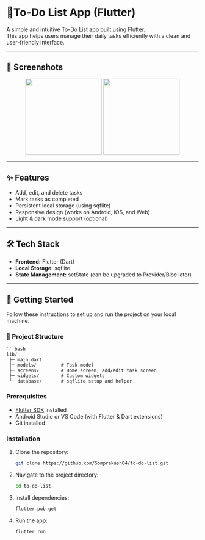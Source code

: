 # 📝To-Do List App (Flutter)

A simple and intuitive To-Do List app built using Flutter.  
This app helps users manage their daily tasks efficiently with a clean and user-friendly interface.

---
## 📸 Screenshots
<p align="center">
  <img src="assets/home_screen.png" width="200"/>
  <img src="assets/add_task.png" width="200"/>
</p>


---
## ✨ Features

- Add, edit, and delete tasks  
- Mark tasks as completed  
- Persistent local storage (using sqflite)  
- Responsive design (works on Android, iOS, and Web)  
- Light & dark mode support (optional)

---

## 🛠️ Tech Stack

- **Frontend:** Flutter (Dart)  
- **Local Storage:** sqflite  
- **State Management:** setState (can be upgraded to Provider/Bloc later)

---

## 🚀 Getting Started

Follow these instructions to set up and run the project on your local machine.

### 📂 Project Structure
    ```bash  
    lib/
     ├─ main.dart
     ├─ models/         # Task model
     ├─ screens/        # Home screen, add/edit task screen
     ├─ widgets/        # Custom widgets
     └─ database/       # sqflite setup and helper


### Prerequisites

- [Flutter SDK](https://flutter.dev/docs/get-started/install) installed  
- Android Studio or VS Code (with Flutter & Dart extensions)  
- Git installed

### Installation

1. Clone the repository:
   ```bash
   git clone https://github.com/Somprakash04/to-do-list.git
1. Navigate to the project directory:
   ```bash   
   cd to-do-list
1. Install dependencies:
   ```bash 
   flutter pub get
1. Run the app:
   ```bash   
   flutter run
